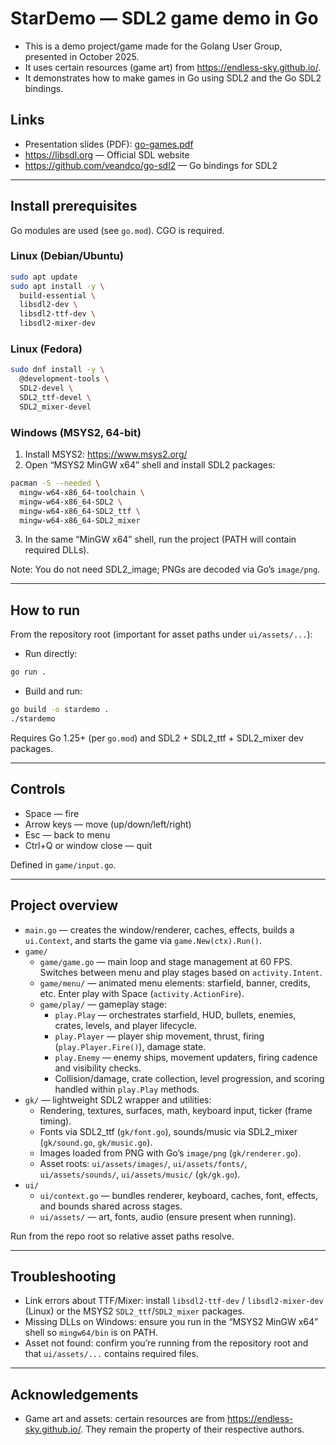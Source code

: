 # StarDemo — SDL2 game demo in Go

- This is a demo project/game made for the Golang User Group, presented in October 2025.
- It uses certain resources (game art) from https://endless-sky.github.io/.
- It demonstrates how to make games in Go using SDL2 and the Go SDL2 bindings.

## Links
- Presentation slides (PDF): [go-games.pdf](./go-games.pdf)
- https://libsdl.org — Official SDL website
- https://github.com/veandco/go-sdl2 — Go bindings for SDL2

---

## Install prerequisites

Go modules are used (see `go.mod`). CGO is required.

### Linux (Debian/Ubuntu)
```bash
sudo apt update
sudo apt install -y \
  build-essential \
  libsdl2-dev \
  libsdl2-ttf-dev \
  libsdl2-mixer-dev
```

### Linux (Fedora)
```bash
sudo dnf install -y \
  @development-tools \
  SDL2-devel \
  SDL2_ttf-devel \
  SDL2_mixer-devel
```

### Windows (MSYS2, 64-bit)
1) Install MSYS2: https://www.msys2.org/  
2) Open “MSYS2 MinGW x64” shell and install SDL2 packages:
```bash
pacman -S --needed \
  mingw-w64-x86_64-toolchain \
  mingw-w64-x86_64-SDL2 \
  mingw-w64-x86_64-SDL2_ttf \
  mingw-w64-x86_64-SDL2_mixer
```
3) In the same “MinGW x64” shell, run the project (PATH will contain required DLLs).

Note: You do not need SDL2_image; PNGs are decoded via Go’s `image/png`.

---

## How to run

From the repository root (important for asset paths under `ui/assets/...`):

- Run directly:
```bash
go run .
```

- Build and run:
```bash
go build -o stardemo .
./stardemo
```

Requires Go 1.25+ (per `go.mod`) and SDL2 + SDL2_ttf + SDL2_mixer dev packages.

---

## Controls

- Space — fire
- Arrow keys — move (up/down/left/right)
- Esc — back to menu
- Ctrl+Q or window close — quit

Defined in `game/input.go`.

---

## Project overview

- `main.go` — creates the window/renderer, caches, effects, builds a `ui.Context`, and starts the game via `game.New(ctx).Run()`.
- `game/`
  - `game/game.go` — main loop and stage management at 60 FPS. Switches between menu and play stages based on `activity.Intent`.
  - `game/menu/` — animated menu elements: starfield, banner, credits, etc. Enter play with Space (`activity.ActionFire`).
  - `game/play/` — gameplay stage:
    - `play.Play` — orchestrates starfield, HUD, bullets, enemies, crates, levels, and player lifecycle.
    - `play.Player` — player ship movement, thrust, firing (`play.Player.Fire()`), damage state.
    - `play.Enemy` — enemy ships, movement updaters, firing cadence and visibility checks.
    - Collision/damage, crate collection, level progression, and scoring handled within `play.Play` methods.
- `gk/` — lightweight SDL2 wrapper and utilities:
  - Rendering, textures, surfaces, math, keyboard input, ticker (frame timing).
  - Fonts via SDL2_ttf (`gk/font.go`), sounds/music via SDL2_mixer (`gk/sound.go`, `gk/music.go`).
  - Images loaded from PNG with Go’s `image/png` (`gk/renderer.go`).
  - Asset roots: `ui/assets/images/`, `ui/assets/fonts/`, `ui/assets/sounds/`, `ui/assets/music/` (`gk/gk.go`).
- `ui/`
  - `ui/context.go` — bundles renderer, keyboard, caches, font, effects, and bounds shared across stages.
  - `ui/assets/` — art, fonts, audio (ensure present when running).

Run from the repo root so relative asset paths resolve.

---

## Troubleshooting

- Link errors about TTF/Mixer: install `libsdl2-ttf-dev` / `libsdl2-mixer-dev` (Linux) or the MSYS2 `SDL2_ttf`/`SDL2_mixer` packages.
- Missing DLLs on Windows: ensure you run in the “MSYS2 MinGW x64” shell so `mingw64/bin` is on PATH.
- Asset not found: confirm you’re running from the repository root and that `ui/assets/...` contains required files.

---

## Acknowledgements

- Game art and assets: certain resources are from https://endless-sky.github.io/. They remain the property of their respective authors.
